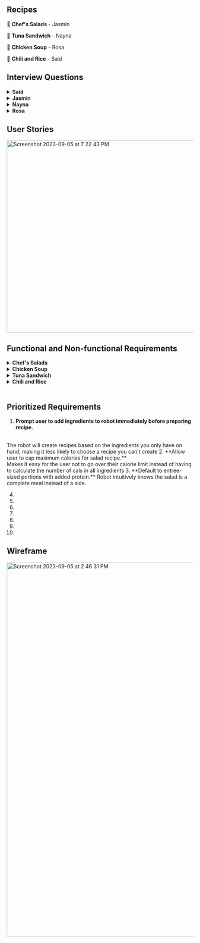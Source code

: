 ## Recipes

🥗 **Chef's Salads** - Jasmin

🥪 **Tuna Sandwich** - Nayna

🥘 **Chicken Soup** - Rosa

🍛 **Chili and Rice** - Said

## Interview Questions

<details> <summary><b>Said</b></summary>

1. what kind of spices do you like?
<br>
2. what type of rices do you want to see on the app?
<br>
3. Are you allergic to any beans , spicys?
<br>
4. What kind of beans do you prefer?
<br>
5. What kind of meat do you want in your chilli?
<br>
6. How spicy should the chilli be 1-10?
<br>
7. Do you want any extra toppings with your chilli?
<br>
8. Would you prefer a less calroie chill?
<br>
9. Do you want a vegeterian option?
<br>
10. What serving size would you prefer?
</details>
<details> <summary><b>Jasmin</b></summary>
1. What are the main ingredients that should be included in a chef salad recipe for the RT5000?
<br>
2. Should the recipes focus on certain salad greens like romaine, spinach, arugula, etc. or allow for a mix?
<br>
3. What types of proteins would you want incorporated - grilled chicken, hard boiled eggs, tuna, etc.?
<br>
4. Would you want recipes that include cheese or avoid dairy? If so, what types of cheese?
<br>
5. What chopped vegetables should be standard for these chef salad recipes - tomatoes, cucumbers, peppers, etc.?
<br>
6. Would croutons or crunchy toppings be a desired ingredient?
<br>
7. What types of dressings would you want as options - vinaigrettes, creamy dressings, oil and vinegar, etc.?
<br>
8. Should there be recipes for both side salad portions and entree-sized salads?
<br>
9. How should the robot handle chopping and mixing ingredients? Does the order matter?
<br>
10. What bowl or container should the robot plan to assemble and serve the salad in?
</details>

<details> <summary><b>Nayna</b></summary>
 
1. Can you provide a step-by-step breakdown of the tuna sandwich preparation process?
 <br>
2. Can users customize the type of bread and condiments for the sandwich? How is this specified?
<br>
3. How does the robot determine the appropriate amount of tuna to use for each sandwich?
<br>
4. How does the RT5000 ensure an even and consistent spread of the condiment on the bread?
<br>
5. How intuitive is the RT5000’s app for users who might not be tech-savvy?
<br>
6. Can users specify preferences such as toasted bread or the inclusion of additional ingredients like cheese?
<br>
7. How flexible is the robot’s customization to suit individual taste preferences?
<br>
8. How does the robot handle any spills or messes that occur during the sandwich-making process?
<br>
9. How does the robot ensure a visually appealing presentation?
<br>
10. How does the robot handle interruptions, such as power outages or accidental stops?
</details>

<details> <summary><b>Rosa</b></summary>
  
1. What type of soup base will this recipe call for?
<br>
2. Will the user be able to tweak the recipe based on allergies and portion sizes?
<br>
3. How quickly will the RT5000 be expected to make this recipe?
<br>
4. What tools have the RT5000 used prior to making a chicken soup?
<br>
5. What type of material is the RT5000 made of? Will it be water and heat resistent in case of any mishaps?
<br>
6. Will we need to program RT5000 to cleanup directly after the soup is made?
<br>
7. How many serving sizes will RT5000 be able to produce at once?
<br>
8. Would you want a simple chicken soup with or without noodles?
<br>
9. Would you want extra toppings for this salad? If so, which ones?
<br>
10. What types of seasonings would this recipie require?
</details>


## User Stories

<img width="518" alt="Screenshot 2023-09-05 at 7 22 43 PM" src="https://github.com/rosasam17/RT5000/assets/63333003/9fc02a0b-00ce-442f-8175-0f7266583b4c">

## Functional and Non-functional Requirements

<details> <summary><b>Chef's Salads</b></summary>
  
1.  Functional: Include diced chicken and cheddar cheese as ingredients.
   <br>
   Non-functional: Use child-safe knives and prep 30% smaller salad portions.
  <br><br>
2.  
   Functional: Include tuna and chopped hard boiled eggs as protein options.
   <br>
   Non-functional: Allow user to select desired portion size up to 2 cups.
   <br><br>
   
3. 
   Functional: Offer low-calorie dressing options like vinaigrette.
   <br>
   Non-functional: Allow user to cap maximum calories for salad recipe.
   <br><br>
   
4. 
   Functional: Include menu of vegetable options like tomatoes, peppers, onions, etc. to add.
   <br>
   Non-functional: Robot should slice veggies into uniform thin slices for best mouthfeel.
   <br><br>
   
5. 
   Functional: Leave out croutons and select gluten-free dressings.
   <br>
   Non-functional: Check all ingredients for gluten and confirm recipe is gluten-free.
   <br>
   <br>
6.
    Functional: Default to entree-sized portions with added protein.
   <br>
    Non-functional: Salad must contain at least 15g protein.
   <br>
   <br>
7.
   Functional: Include bacon bits, cucumber, beets, and onion as ingredient options.
   <br>
   Non-functional: Dressings must be creamy ranch or balsamic vinaigrette.
   <br>
   <br>
8.
  Functional: Allow users to add crispy toppings like wonton strips or tortilla chips.
  <br>
  Non-functional: Toppings must stay crispy at least 15 minutes after dressing.
  <br>
  <br>
9.
  Functional: Do not include nuts among ingredient options.
  <br>
  Non-functional: Confirm no risk of cross-contamination from manufacturing.
  <br>
  <br>
10.
  Functional: Prompt user to add ingredients to robot immediately before preparing recipe.
  <br>
  Non-functional: All ingredients must be used within 5 days of purchase.
  <br>
<br>
</details>

<details> <summary><b>Chicken Soup</b></summary>
  
1. 
   Functional: This robot must include real chicken, no substitutes.
   <br>
   Non-functional: The chicken will be cubed into half inch squares and be dispersed immediately after soup boils.
   <br><br>

2. 
   Functional: The RT5000 will self sanitize before any recipe is started.
   <br>
   Non-functional: The self sanitizing process will occur every 45 minutes.
   <br>
<br>
3. 
   Functional: This recipe will have seasonings such as chicken bullion, salt, pepper, garlic podwer, rosemary and thyme.
   <br>
   Non-functional: The seasoning will disperse in tbs increments 10 seconds after the other.
   <br><br>

4. 
   Functional: This recipe will use chicken stock.
   <br>
   Non-functional: The chicken stock will be measured in precise measurements.
   <br><br>

5. 
   Functional: This recipie will be a low sodium soup.
   <br>
   Non-functional: The salt will need to be 50% less sodium salt from the Morton brand.
   <br><br>

6. 
   Functional: The soup will be hot.
   <br>
   Non-functional: The soup must be between 136 and 162 degrees farenheight upon completion. 
   <br><br>

7. 
   Functional: The soup will have optional toppings.
   <br>
   Non-functional: Each topping will disperse a half cup of whichever topping is chosen right after the recipie is made.
   <br><br>

8. 
   Functional: The soup will be able to make a family size or individual meal.
<br>
   Non-functional: The threshold for the amount of servings will be 6. The range odd serving sizes will be 1-6.
   <br><br>

 9. 
   Functional: The serving will be poured directly into bowls.
   <br>
   Non-functional: It will take 30 seconds for each serving size to be served.
   <br><br>

10. 
   Functional: The recipie will contain carrots and celery.
   <br>
   Non-functional: The RT5000 will be able to measure 2 cups of carrots and 1 cup of celery to be put in 1 minute after the chicken is added.
   <br><br>

</details>

<details> <summary><b>Tuna Sandwich</b></summary>
  
1. 
   Functional: Allow users to select and specify their preferred ingredients, including type of bread, lettuce, tomatoes, and mayonnaise.
   <br>
   Non-functional: The app should be designed to a simple and intuitive user experience in mind.
   <br><br>

2. 
   Functional: Allow users to specify and adjust portion sizes for each tuna sandwich.
   <br>
   Non-functional: The robot should be able to assemble the sandwich within a reasonable time frame.
   <br><br>
   
3. 
   Functional: The robot should be capable of receiving and processing customer orders.
   <br>
   Non-functional: The robot should operate reliably without frequent breakdowns or interruptions during the sandwich preparation process
   <br><br>
   
4. 
   Functional: Allow users to input their specific dietary restrictions and preferences.
   <br>
   Non-functional: The robot should calculate and display the nutritional information of the prepared sandwich.
<br><br>

5. 
   Functional: Allow users to add a specific amount of condiments and veggies.
   <br>
   Non-functional: The app’s user interface should be designed for a seamless and enjoyable user experience.
<br><br>

6. 
   Functional: Allow users to customize the crunchiness level of their tuna sandwich by making the bread soft or toasted.
   <br>
   Non-functional: The robot should prepare the sandwich in the right order to avoid soggy food.
<br><br>

7. 
   Functional: Provide a wide selection of ingredients, condiments, and toppings.
   <br>
   Non-functional:The robot should store and organize the user’s unique tuna sandwich recipes, making it easy to access and recreate the sandwich in the future.
<br><br>

8. 
   Functional: Provide low calorie options for condiments.
   <br>
   Non-functional: The robot should provide a support system to provide users with any issues or questions related to the recipe.
<br><br>

9. 
   Functional: Allow users to choose from many kinds of cheese like pepper jack, american, swiss, etc.
   <br>
   Non-functional: The cheese will be sliced thinly and provide options to add more.
<br><br>

10.  Functional: Allow users to request an ingredient substitution and provide suitable alternatives.
    <br>
     Non-functional: Check all ingredients properly to ensure the right product is on the sandwich.
<br><br>

</details>

<details> <summary><b>Chili and Rice</b></summary>
  
1. 
   Functional: 
   <br>
   Non-functional:
<br><br>
2. 
   Functional: 
   <br>
   Non-functional: 
<br><br>
3. 
   Functional: 
   <br>
   Non-functional:
<br>
4. 
   Functional: 
   <br>
   Non-functional:
<br><br>
5. 
   Functional: 
   <br>
   Non-functional:
<br><br>
6. 
   Functional: 
   <br>
   Non-functional: 
<br><br>
7. 
   Functional: 
   <br>
   Non-functional:
<br><br>
8. 
   Functional: 
   <br>
   Non-functional:
<br><br>
9. 
   Functional: 
   <br>
   Non-functional:
<br><br>
10.  Functional:
<br>
     Non-functional:
</details>
<br>

## Prioritized Requirements

1. **Prompt user to add ingredients to robot immediately before preparing recipe.**
<br>
The robot will create recipes based on the ingredients you only have on hand, making it less likely to choose a recipe you can't create
2. **Allow user to cap maximum calories for salad recipe.** 
<br> Makes it easy for the user not to go over their calorie limit instead of having to calculate the number of cals in all ingredients
3. **Default to entree-sized portions with added protein.**
Robot intuitively knows the salad is a complete meal instead of a side.

4.

5.

6.

7.

8.

9.

10.



## Wireframe

<img width="1007" alt="Screenshot 2023-09-05 at 2 46 31 PM" src="https://github.com/rosasam17/RT5000/assets/63333003/510127a6-38c4-4bbb-a9b8-c16f4359b7ce">


